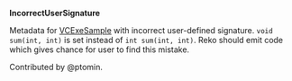 ﻿**IncorrectUserSignature**

Metadata for [VCExeSample](../VCExeSample) with incorrect user-defined signature.
`void sum(int, int)` is set instead of `int sum(int, int)`.
Reko should emit code which gives chance for user to find this mistake.

Contributed by @ptomin.
